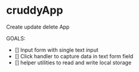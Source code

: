 # cruddyApp
Create update delete App


GOALS:

- [] Input form with single text input
- [] Click handler to capture data in text form field
- [] helper utilities to read and write local storage
